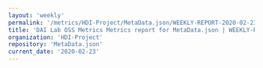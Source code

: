 ```yaml
---
layout: 'weekly'
permalink: '/metrics/HDI-Project/MetaData.json/WEEKLY-REPORT-2020-02-23'
title: 'DAI Lab OSS Metrics Metrics report for MetaData.json | WEEKLY-REPORT-2020-02-23'
organization: 'HDI-Project'
repository: 'MetaData.json'
current_date: '2020-02-23'
---
```

